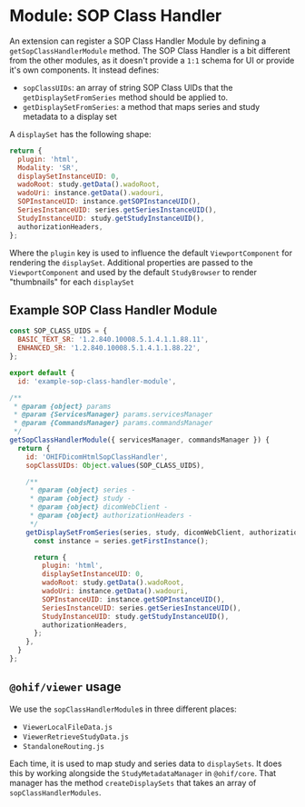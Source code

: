 # Module: SOP Class Handler

An extension can register a SOP Class Handler Module by defining a
`getSopClassHandlerModule` method. The SOP Class Handler is a bit different from
the other modules, as it doesn't provide a `1:1` schema for UI or provide it's
own components. It instead defines:

- `sopClassUIDs`: an array of string SOP Class UIDs that the
  `getDisplaySetFromSeries` method should be applied to.
- `getDisplaySetFromSeries`: a method that maps series and study metadata to a
  display set

A `displaySet` has the following shape:

```js
return {
  plugin: 'html',
  Modality: 'SR',
  displaySetInstanceUID: 0,
  wadoRoot: study.getData().wadoRoot,
  wadoUri: instance.getData().wadouri,
  SOPInstanceUID: instance.getSOPInstanceUID(),
  SeriesInstanceUID: series.getSeriesInstanceUID(),
  StudyInstanceUID: study.getStudyInstanceUID(),
  authorizationHeaders,
};
```

Where the `plugin` key is used to influence the default `ViewportComponent` for
rendering the `displaySet`. Additional properties are passed to the
`ViewportComponent` and used by the default `StudyBrowser` to render
"thumbnails" for each `displaySet`

## Example SOP Class Handler Module

```js
const SOP_CLASS_UIDS = {
  BASIC_TEXT_SR: '1.2.840.10008.5.1.4.1.1.88.11',
  ENHANCED_SR: '1.2.840.10008.5.1.4.1.1.88.22',
};

export default {
  id: 'example-sop-class-handler-module',

/**
 * @param {object} params
 * @param {ServicesManager} params.servicesManager
 * @param {CommandsManager} params.commandsManager
 */
getSopClassHandlerModule({ servicesManager, commandsManager }) {
  return {
    id: 'OHIFDicomHtmlSopClassHandler',
    sopClassUIDs: Object.values(SOP_CLASS_UIDS),

    /**
     * @param {object} series -
     * @param {object} study -
     * @param {object} dicomWebClient -
     * @param {object} authorizationHeaders -
     */
    getDisplaySetFromSeries(series, study, dicomWebClient, authorizationHeaders) {
      const instance = series.getFirstInstance();

      return {
        plugin: 'html',
        displaySetInstanceUID: 0,
        wadoRoot: study.getData().wadoRoot,
        wadoUri: instance.getData().wadouri,
        SOPInstanceUID: instance.getSOPInstanceUID(),
        SeriesInstanceUID: series.getSeriesInstanceUID(),
        StudyInstanceUID: study.getStudyInstanceUID(),
        authorizationHeaders,
      };
    },
  }
};
```

## `@ohif/viewer` usage

We use the `sopClassHandlerModule`s in three different places:

- `ViewerLocalFileData.js`
- `ViewerRetrieveStudyData.js`
- `StandaloneRouting.js`

Each time, it is used to map study and series data to `displaySets`. It does
this by working alongside the `StudyMetadataManager` in `@ohif/core`. That
manager has the method `createDisplaySets` that takes an array of
`sopClassHandlerModules`.
